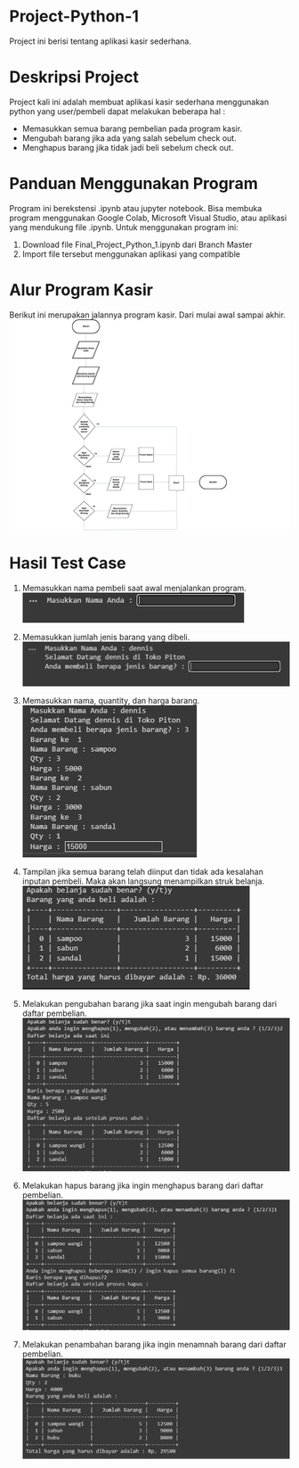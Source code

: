 # Project-Python-1
Project ini berisi tentang aplikasi kasir sederhana.

# Deskripsi  Project
Project kali ini adalah membuat aplikasi kasir sederhana menggunakan python yang user/pembeli dapat melakukan beberapa hal :
- Memasukkan semua barang pembelian pada program kasir.
- Mengubah barang jika ada yang salah sebelum check out.
- Menghapus barang jika tidak jadi beli sebelum check out.

# Panduan Menggunakan Program
Program ini berekstensi .ipynb atau jupyter notebook. Bisa membuka program menggunakan Google Colab, Microsoft Visual Studio, atau aplikasi yang mendukung file .ipynb.
Untuk menggunakan program ini:
1. Download file Final_Project_Python_1.ipynb dari Branch Master
2. Import file tersebut menggunakan aplikasi yang compatible

# Alur Program Kasir
Berikut ini merupakan jalannya program kasir. Dari mulai awal sampai akhir.
![alt text](https://github.com/Aden87/document-project1/blob/main/Flowchart.png?raw=true)

# Hasil Test Case
1. Memasukkan nama pembeli saat awal menjalankan program.<br/>
![alt text](https://github.com/Aden87/document-project1/blob/main/nama_anda.PNG?raw=true)

2. Memasukkan jumlah jenis barang yang dibeli.<br/>
![alt text](https://github.com/Aden87/document-project1/blob/main/jumlah_barang.PNG?raw=true)

3. Memasukkan nama, quantity, dan harga barang.<br/>
![alt text](https://github.com/Aden87/document-project1/blob/main/masukkan_barang.PNG?raw=true)

4. Tampilan jika semua barang telah diinput dan tidak ada kesalahan inputan pembeli. Maka akan langsung menampilkan struk belanja.<br/>
![alt text](https://github.com/Aden87/document-project1/blob/main/jika_barang_benar.PNG?raw=true)

5. Melakukan pengubahan barang jika saat ingin mengubah barang dari daftar pembelian.<br/>
![alt text](https://github.com/Aden87/document-project1/blob/main/ubah_barang.PNG?raw=true)

6. Melakukan hapus barang jika ingin menghapus barang dari daftar pembelian.<br/>
![alt text](https://github.com/Aden87/document-project1/blob/main/hapus_barang.PNG?raw=true)

7. Melakukan penambahan barang jika ingin menamnah barang dari daftar pembelian.<br/>
![alt text](https://github.com/Aden87/document-project1/blob/main/tambah_barang.PNG?raw=true)
